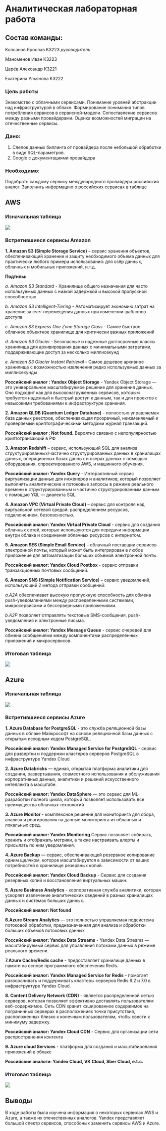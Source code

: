 # Аналитическая лабораторная работа

## Состав команды:

Колсанов Ярослав K3223 *руководитель*

Маноменов Иван K3223

Царёв Александр K3221

Екатерина Ульянова K3222

### Цель работы

Знакомство с облачными сервисами. Понимание уровней абстракции над инфраструктурой в облаке. Формирование понимания типов потребления сервисов в сервисной-модели. Сопоставление сервисов между разными провайдерами. Оценка возможностей миграции на отечественные сервисы.

### Дано: 
1. Слепок данных биллинга от провайдера после небольшой обработки в виде SQL-параметров.
2. Google с документациями провайдера
### Необходимо:
Подобрать каждому сервису международного провайдера российский аналог. Заполнить информацию о российских сервисах в таблице

## AWS

### Изначальная таблица

![](./images/AWS_empty.png)

### Встретившиеся сервисы Amazon

**1. Amazon S3 (Simple Storage Service)** – сервис хранения объектов, обеспечивающий хранение и защиту необходимого объема данных для практически любого примера использования: для озёр данных, облачных и мобильных приложений, и.т.д.

**Подтипы:**

*a. Amazon S3 Standard* - Хранилище общего назначения для часто используемых данных c низкой задержкой и высокой пропускной способностью

*b. Amazon S3 Intelligent-Tiering* - Автоматизирует экономию затрат на хранение за счет перемещения данных при изменении шаблонов доступа

*c. Amazon S3 Express One Zone Storage Class* - Самое быстрое облачное объектное хранилище для критически важных приложений 

*d. Amazon S3 Glacier* - Безопасные и надежные долгосрочные классы хранилища для архивирования данных с минимальными затратами, поддерживающие доступ за несколько миллисекунд

*e. Amazon S3 Glacier Instant Retrieval* - Самое дешевое архивное хранилище с возможностью извлечения редко используемых данных за миллисекунды

**Российский аналог : Yandex Object Storage** - Yandex Object Storage — это универсальное масштабируемое решение для хранения данных. Оно подходит как для высоконагруженных сервисов, которым требуется надежный и быстрый доступ к данным, так и для проектов с невысокими требованиями к инфраструктуре хранения.

**2. Amazon QLDB (Quantum Ledger Database)** – полностью управляемая база данных реестров, обеспечивающая прозрачный, неизменяемый и проверяемый криптографическими методами журнал транзакций.

**Российский аналог : Not found.** Вероятно связано с непопулярностью криптотранзакций в РФ

**3. Amazon Redshift** – сервис, использующий SQL для анализа структурированных/частично структурированных данных в хранилищах данных, операционных базах данных и озерах данных с помощью оборудования, спроектированного AWS, и машинного обучения.

**Российский аналог: Yandex Query** - Интерактивный сервис виртуализации данных для инженеров и аналитиков, который позволяет выполнять аналитические и потоковые запросы в режиме реального времени к структурированным и частично структурированным данным с помощью YQL — диалекта SQL.

**4. Amazon VPC (Virtual Private Cloud)** – сервис для контроля над виртуальной сетевой средой: распределением ресурсов, подключением, безопасностью.

**Российский аналог: Yandex Virtual Private Cloud** - сервис для создания облачных сетей, которые используются для передачи информации внутри облака и соединения облачных ресурсов с интернетом.

**5. Amazon SES (Simple Email Service)** – облачный поставщик сервисов электронной почты, который может быть интегрирован в любое приложение для автоматизации больших объёмов электронной почты.

**Российский аналог: Yandex Cloud Postbox** - сервис отправки транзакционных почтовых сообщений.

**6. Amazon SNS (Simple Notification Service)** – сервис уведомлений, использующий 2 метода отправки сообщений: 

*a.A2A* обеспечивает высокую пропускную способность для обмена push-уведомлениями между распределенными системами, микросервисами и бессерверными приложениями. 

*b.A2P* позволяет отправлять текстовые SMS-сообщения, push-уведомления и электронные письма.

**Российский аналог: Yandex Message Queue** - сервис очередей для обмена сообщениями между компонентами распределённых приложений и микросервисов.

### Итоговая таблица

![](./images/AWS_full.png)

## Azure

### Изначальная таблица

![](./images/Azure_empty.png)

### Встретившиеся сервисы Azure

**1. Azure Database for PostgreSQL** - это служба реляционной базы данных в облаке Майкрософт на основе реляционной базы данных с открытым исходным кодом PostgreSQL.

**Российский аналог: Yandex Managed Service for PostgreSQL** - сервис для развертки и поддержки кластеров серверов PostgreSQL в инфраструктуре Yandex Cloud

**2. Azure Databricks**  — единая, открытая платформа аналитики для создания, развертывания, совместного использования и обслуживания корпоративных данных, аналитики и решений искусственного интеллекта в масштабе.

**Российский аналог: Yandex DataSphere** — это сервис для ML-разработки полного цикла, который позволяет использовать все преимущества облачных технологий

**3. Azure Monitor** - комплексное решение для мониторинга для сбора, анализа и реагирования на данные мониторинга из облачных и локальных сред.

**Российский аналог: Yandex Monitoring**.Сервис позволяет собирать, хранить и отображать метрики, а также настраивать алерты и присылать по ним уведомления.

**4. Azure Backup** — сервис, обеспечивающей резервное копирование одним щелчком, которое масштабируется в зависимости от ваших потребностей в хранилище резервных копий.

**Российский аналог: Yandex Cloud Backup** - Сервис для создания резервных копий и восстановления виртуальных машин.

**5. Azure Business Analytics** - корпоративная служба аналитики, которая ускоряет извлечение аналитических сведений в разных хранилищах данных и системах больших данных.

**Российский аналог: Not found**

**6.Azure Stream Analytics** — это полностью управляемая подсистема потоковой обработки, предназначенная для анализа и обработки больших объемов потоковых данных

**Российский аналог: Yandex Data Streams** - Yandex Data Streams — масштабируемый сервис для управления потоками данных в режиме реального времени.

**7.Azure Cache/Redis cache** - предоставляет хранилище данных в памяти на основе программного обеспечения Redis.

**Российский аналог: Yandex Managed Service for Redis** - помогает разворачивать и поддерживать кластеры серверов Redis 6.2 и 7.0 в инфраструктуре Yandex Cloud. 

**8. Content Delivery Network (CDN)** - является распределенной сетью серверов, которая позволяет эффективно доставлять пользователям веб-содержимое. Сеть CDN хранит кэшированное содержимое на пограничных серверах в расположениях точки присутствия, расположенных близко к конечным пользователям, чтобы свести к минимуму задержку.

**Российский аналог: Yandex Cloud CDN** - Сервис для организации сети распространения контента

**9. Azure cloud Services** - платформа для создания и масштабирования приложений в облаке

**Российские аналоги: Yandex Cloud, VK Cloud, Sber Cloud, e.t.c.**

### Итоговая таблица
![](./images/Azure_full.png)

## Выводы

В ходе работы была изучена информация о некоторых сервисах AWS и Azure, а также их отечественных аналогов. Yandex представляет большой спектр сервисов, способоных заменить сервисы AWS и Azure.




